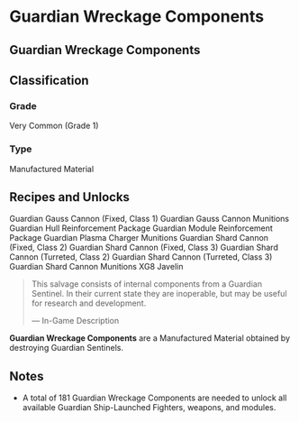 # Guardian Wreckage Components
##  Guardian Wreckage Components

		

## Classification

### Grade

Very Common (Grade 1)

### Type

Manufactured Material

## Recipes and Unlocks

Guardian Gauss Cannon (Fixed, Class 1)
 Guardian Gauss Cannon Munitions
 Guardian Hull Reinforcement Package
 Guardian Module Reinforcement Package
 Guardian Plasma Charger Munitions
 Guardian Shard Cannon (Fixed, Class 2)
 Guardian Shard Cannon (Fixed, Class 3)
 Guardian Shard Cannon (Turreted, Class 2)
 Guardian Shard Cannon (Turreted, Class 3)
 Guardian Shard Cannon Munitions
 XG8 Javelin

> 
> 
> This salvage consists of internal components from a Guardian Sentinel. In their current state they are inoperable, but may be useful for research and development.
> 
> 
> — In-Game Description
> 

**Guardian Wreckage Components** are a Manufactured Material obtained by destroying Guardian Sentinels.

## Notes

- A total of 181 Guardian Wreckage Components are needed to unlock all available Guardian Ship-Launched Fighters, weapons, and modules.